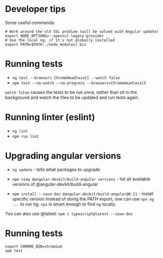 # Developer tips

Some useful commands:

```
# Work around the old SSL problem (will be solved with Angular update)
export NODE_OPTIONS=--openssl-legacy-provider
# Use the local ng, if it's not globally installed
export PATH=$PATH:./node_modules/.bin
```

# Running tests

- `ng test --browsers ChromeHeadlessCI --watch false`
- `npm test --no-watch --no-progress --browsers=ChromeHeadlessCI`

`watch false` causes the tests to be run once, rather than sit in the background and watch the files to be updated and run
tests again.

# Running linter (eslint)

- `ng lint`
- `npm run lint`

# Upgrading angular versions

- `ng update` - tells what packages to upgrade

- `npm view @angular-devkit/build-angular versions` - list all available versions of @angular-devkit/build-angular

- `npm install --save-dev @angular-devkit/build-angular@0.11` - install specific version
Instead of doing the PATH export, one can use `npx ng ...` to run ng. `npx` is
smart enough to find `ng` locally.

You can also use @latest: `npm i typescript@latest --save-dev`


# Running tests

```
export CHROME_BIN=chromium
npm test
```

